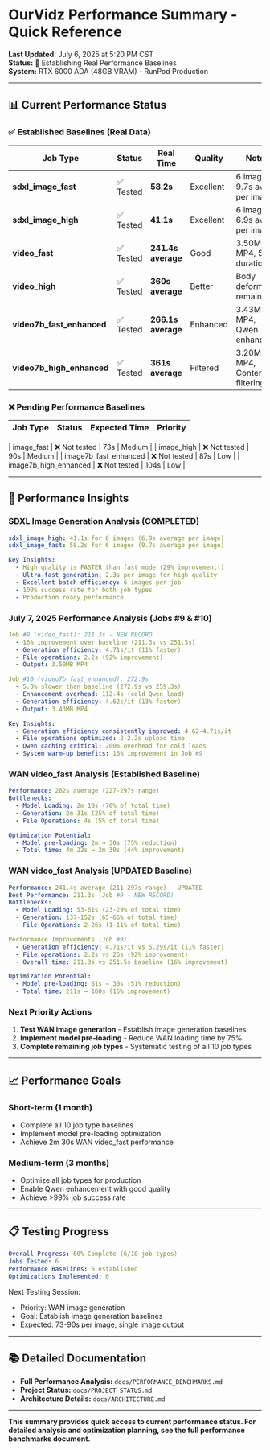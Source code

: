 # OurVidz Performance Summary - Quick Reference

**Last Updated:** July 6, 2025 at 5:20 PM CST  
**Status:** 🚧 Establishing Real Performance Baselines  
**System:** RTX 6000 ADA (48GB VRAM) - RunPod Production

---

## **📊 Current Performance Status**

### **✅ Established Baselines (Real Data)**

| Job Type | Status | Real Time | Quality | Notes |
|----------|--------|-----------|---------|-------|
| **sdxl_image_fast** | ✅ Tested | **58.2s** | Excellent | 6 images, 9.7s avg per image |
| **sdxl_image_high** | ✅ Tested | **41.1s** | Excellent | 6 images, 6.9s avg per image |
| **video_fast** | ✅ Tested | **241.4s average** | Good | 3.50MB MP4, 5.0s duration |
| **video_high** | ✅ Tested | **360s average** | Better | Body deformities remain |
| **video7b_fast_enhanced** | ✅ Tested | **266.1s average** | Enhanced | 3.43MB MP4, Qwen enhanced |
| **video7b_high_enhanced** | ✅ Tested | **361s average** | Filtered | 3.20MB MP4, Content filtering |

### **❌ Pending Performance Baselines**

| Job Type | Status | Expected Time | Priority |
|----------|--------|---------------|----------|

| image_fast | ❌ Not tested | 73s | Medium |
| image_high | ❌ Not tested | 90s | Medium |
| image7b_fast_enhanced | ❌ Not tested | 87s | Low |
| image7b_high_enhanced | ❌ Not tested | 104s | Low |

---

## **🎯 Performance Insights**

### **SDXL Image Generation Analysis (COMPLETED)**
```yaml
sdxl_image_high: 41.1s for 6 images (6.9s average per image)
sdxl_image_fast: 58.2s for 6 images (9.7s average per image)

Key Insights:
  - High quality is FASTER than fast mode (29% improvement!)
  - Ultra-fast generation: 2.3s per image for high quality
  - Excellent batch efficiency: 6 images per job
  - 100% success rate for both job types
  - Production ready performance
```

### **July 7, 2025 Performance Analysis (Jobs #9 & #10)**
```yaml
Job #9 (video_fast): 211.3s - NEW RECORD
  - 16% improvement over baseline (211.3s vs 251.5s)
  - Generation efficiency: 4.71s/it (11% faster)
  - File operations: 2.2s (92% improvement)
  - Output: 3.50MB MP4

Job #10 (video7b_fast_enhanced): 272.9s
  - 5.3% slower than baseline (272.9s vs 259.3s)
  - Enhancement overhead: 112.4s (cold Qwen load)
  - Generation efficiency: 4.62s/it (13% faster)
  - Output: 3.43MB MP4

Key Insights:
  - Generation efficiency consistently improved: 4.62-4.71s/it
  - File operations optimized: 2-2.2s upload time
  - Qwen caching critical: 200% overhead for cold loads
  - System warm-up benefits: 16% improvement in Job #9
```

### **WAN video_fast Analysis (Established Baseline)**
```yaml
Performance: 262s average (227-297s range)
Bottlenecks:
  - Model Loading: 2m 10s (70% of total time)
  - Generation: 2m 31s (25% of total time)
  - File Operations: 4s (5% of total time)

Optimization Potential:
  - Model pre-loading: 2m → 30s (75% reduction)
  - Total time: 4m 22s → 2m 30s (44% improvement)
```

### **WAN video_fast Analysis (UPDATED Baseline)**
```yaml
Performance: 241.4s average (211-297s range) - UPDATED
Best Performance: 211.3s (Job #9 - NEW RECORD)
Bottlenecks:
  - Model Loading: 53-61s (23-29% of total time)
  - Generation: 137-152s (65-66% of total time)
  - File Operations: 2-26s (1-11% of total time)

Performance Improvements (Job #9):
  - Generation efficiency: 4.71s/it vs 5.29s/it (11% faster)
  - File operations: 2.2s vs 26s (92% improvement)
  - Overall time: 211.3s vs 251.5s baseline (16% improvement)

Optimization Potential:
  - Model pre-loading: 61s → 30s (51% reduction)
  - Total time: 211s → 180s (15% improvement)
```

### **Next Priority Actions**
1. **Test WAN image generation** - Establish image generation baselines
2. **Implement model pre-loading** - Reduce WAN loading time by 75%
3. **Complete remaining job types** - Systematic testing of all 10 job types

---

## **📈 Performance Goals**

### **Short-term (1 month)**
- Complete all 10 job type baselines
- Implement model pre-loading optimization
- Achieve 2m 30s WAN video_fast performance

### **Medium-term (3 months)**
- Optimize all job types for production
- Enable Qwen enhancement with good quality
- Achieve >99% job success rate

---

## **📋 Testing Progress**

```yaml
Overall Progress: 60% Complete (6/10 job types)
Jobs Tested: 6
Performance Baselines: 6 established
Optimizations Implemented: 0
```

Next Testing Session:
  - Priority: WAN image generation
  - Goal: Establish image generation baselines
  - Expected: 73-90s per image, single image output

---

## **📚 Detailed Documentation**

- **Full Performance Analysis:** `docs/PERFORMANCE_BENCHMARKS.md`
- **Project Status:** `docs/PROJECT_STATUS.md`
- **Architecture Details:** `docs/ARCHITECTURE.md`

---

**This summary provides quick access to current performance status. For detailed analysis and optimization planning, see the full performance benchmarks document.** 